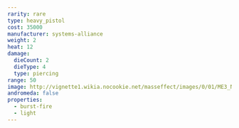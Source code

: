 ```yaml
---
rarity: rare
type: heavy_pistol
cost: 35000
manufacturer: systems-alliance
weight: 2
heat: 12
damage:
  dieCount: 2
  dieType: 4
  type: piercing
range: 50
image: http://vignette1.wikia.nocookie.net/masseffect/images/0/01/ME3_N7_Eagle_Heavy_Pistol.png/revision/latest?cb=20120317185811
andromeda: false
properties:
  - burst-fire
  - light
---
```

